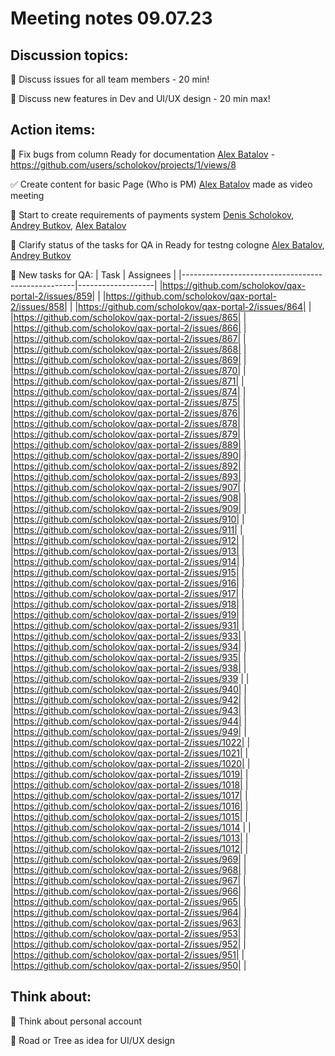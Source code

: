 # Meeting notes 09.07.23 

## Discussion topics: 

:black_square_button: Discuss issues for all team members - 20 min!

:black_square_button: Discuss new features in Dev and UI/UX design - 20 min max!  


## Action items:

:black_square_button: Fix bugs from column Ready for documentation [Alex Batalov](https://github.com/ABatalov) - https://github.com/users/scholokov/projects/1/views/8

:white_check_mark: Create content for basic Page (Who is PM)  [Alex Batalov](https://github.com/ABatalov) made as video meeting

:black_square_button: Start to create requirements of payments system [Denis Scholokov](https://github.com/scholokov), [Andrey Butkov](https://github.com/ButKoff), [Alex Batalov](https://github.com/ABatalov) 

:black_square_button: Clarify status of the tasks for QA in Ready for testng cologne [Alex Batalov](https://github.com/ABatalov), [Andrey Butkov](https://github.com/ButKoff)  

:black_square_button: New tasks for QA: 
| Task                                  | Assignees            | 
|---------------------------------------------------|-------------------|
|https://github.com/scholokov/qax-portal-2/issues/859| |
|https://github.com/scholokov/qax-portal-2/issues/858| |
|https://github.com/scholokov/qax-portal-2/issues/864| |
|https://github.com/scholokov/qax-portal-2/issues/865| |
|https://github.com/scholokov/qax-portal-2/issues/866| |
|https://github.com/scholokov/qax-portal-2/issues/867| |
|https://github.com/scholokov/qax-portal-2/issues/868| |
|https://github.com/scholokov/qax-portal-2/issues/869| |
|https://github.com/scholokov/qax-portal-2/issues/870| |
|https://github.com/scholokov/qax-portal-2/issues/871| |
|https://github.com/scholokov/qax-portal-2/issues/874| |
|https://github.com/scholokov/qax-portal-2/issues/875| |
|https://github.com/scholokov/qax-portal-2/issues/876| |
|https://github.com/scholokov/qax-portal-2/issues/878| |
|https://github.com/scholokov/qax-portal-2/issues/879| |
|https://github.com/scholokov/qax-portal-2/issues/889| |
|https://github.com/scholokov/qax-portal-2/issues/890| |
|https://github.com/scholokov/qax-portal-2/issues/892| |
|https://github.com/scholokov/qax-portal-2/issues/893| |
|https://github.com/scholokov/qax-portal-2/issues/907| |
|https://github.com/scholokov/qax-portal-2/issues/908| |
|https://github.com/scholokov/qax-portal-2/issues/909| |
|https://github.com/scholokov/qax-portal-2/issues/910| |
|https://github.com/scholokov/qax-portal-2/issues/911| |
|https://github.com/scholokov/qax-portal-2/issues/912| |
|https://github.com/scholokov/qax-portal-2/issues/913| |
|https://github.com/scholokov/qax-portal-2/issues/914| |
|https://github.com/scholokov/qax-portal-2/issues/915| |
|https://github.com/scholokov/qax-portal-2/issues/916| |
|https://github.com/scholokov/qax-portal-2/issues/917| |
|https://github.com/scholokov/qax-portal-2/issues/918| |
|https://github.com/scholokov/qax-portal-2/issues/919| |
|https://github.com/scholokov/qax-portal-2/issues/931| | 
|https://github.com/scholokov/qax-portal-2/issues/933| |
|https://github.com/scholokov/qax-portal-2/issues/934| |
|https://github.com/scholokov/qax-portal-2/issues/935| |
|https://github.com/scholokov/qax-portal-2/issues/938| |
|https://github.com/scholokov/qax-portal-2/issues/939 | |
|https://github.com/scholokov/qax-portal-2/issues/940| |
|https://github.com/scholokov/qax-portal-2/issues/942| |
|https://github.com/scholokov/qax-portal-2/issues/943| |
|https://github.com/scholokov/qax-portal-2/issues/944| |
|https://github.com/scholokov/qax-portal-2/issues/949| |
|https://github.com/scholokov/qax-portal-2/issues/1022| |
|https://github.com/scholokov/qax-portal-2/issues/1021| |
|https://github.com/scholokov/qax-portal-2/issues/1020| |
|https://github.com/scholokov/qax-portal-2/issues/1019| |
|https://github.com/scholokov/qax-portal-2/issues/1018| |
|https://github.com/scholokov/qax-portal-2/issues/1017| |
|https://github.com/scholokov/qax-portal-2/issues/1016| |
|https://github.com/scholokov/qax-portal-2/issues/1015| |
|https://github.com/scholokov/qax-portal-2/issues/1014 | |
|https://github.com/scholokov/qax-portal-2/issues/1013| |
|https://github.com/scholokov/qax-portal-2/issues/1012| |
|https://github.com/scholokov/qax-portal-2/issues/969| |
|https://github.com/scholokov/qax-portal-2/issues/968| |
|https://github.com/scholokov/qax-portal-2/issues/967| |
|https://github.com/scholokov/qax-portal-2/issues/966| |
|https://github.com/scholokov/qax-portal-2/issues/965| |
|https://github.com/scholokov/qax-portal-2/issues/964| |
|https://github.com/scholokov/qax-portal-2/issues/963| |
|https://github.com/scholokov/qax-portal-2/issues/953| |
|https://github.com/scholokov/qax-portal-2/issues/952| |
|https://github.com/scholokov/qax-portal-2/issues/951| |
|https://github.com/scholokov/qax-portal-2/issues/950| |



## Think about:  

:black_square_button: Think about personal account 

:black_square_button: Road or Tree as idea for UI/UX design   


 
